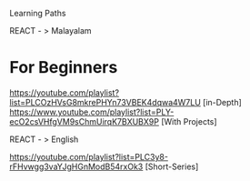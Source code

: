 Learning Paths

REACT - > Malayalam
# For Beginners
https://youtube.com/playlist?list=PLCOzHVsG8mkrePHYn73VBEK4dqwa4W7LU  [in-Depth]
https://www.youtube.com/playlist?list=PLY-ecO2csVHfgVM9sChmUirqK7BXUBX9P [With Projects]


REACT - > English

https://youtube.com/playlist?list=PLC3y8-rFHvwgg3vaYJgHGnModB54rxOk3 [Short-Series]
